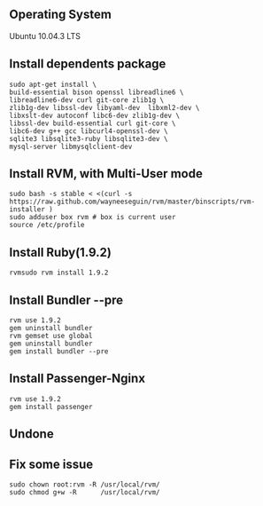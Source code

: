 
Operating System
------------------------
Ubuntu 10.04.3 LTS

Install dependents package
------------------------

    sudo apt-get install \
    build-essential bison openssl libreadline6 \
    libreadline6-dev curl git-core zlib1g \
    zlib1g-dev libssl-dev libyaml-dev  libxml2-dev \
    libxslt-dev autoconf libc6-dev zlib1g-dev \
    libssl-dev build-essential curl git-core \
    libc6-dev g++ gcc libcurl4-openssl-dev \
    sqlite3 libsqlite3-ruby libsqlite3-dev \
    mysql-server libmysqlclient-dev

Install RVM, with Multi-User mode
------------------------

    sudo bash -s stable < <(curl -s https://raw.github.com/wayneeseguin/rvm/master/binscripts/rvm-installer )
    sudo adduser box rvm # box is current user
    source /etc/profile

Install Ruby(1.9.2)
------------------------

    rvmsudo rvm install 1.9.2

Install Bundler --pre
------------------------

    rvm use 1.9.2
    gem uninstall bundler
    rvm gemset use global
    gem uninstall bundler
    gem install bundler --pre

Install Passenger-Nginx
------------------------

    rvm use 1.9.2
    gem install passenger

Undone
------------------------

Fix some issue
------------------------

    sudo chown root:rvm -R /usr/local/rvm/
    sudo chmod g+w -R      /usr/local/rvm/
















